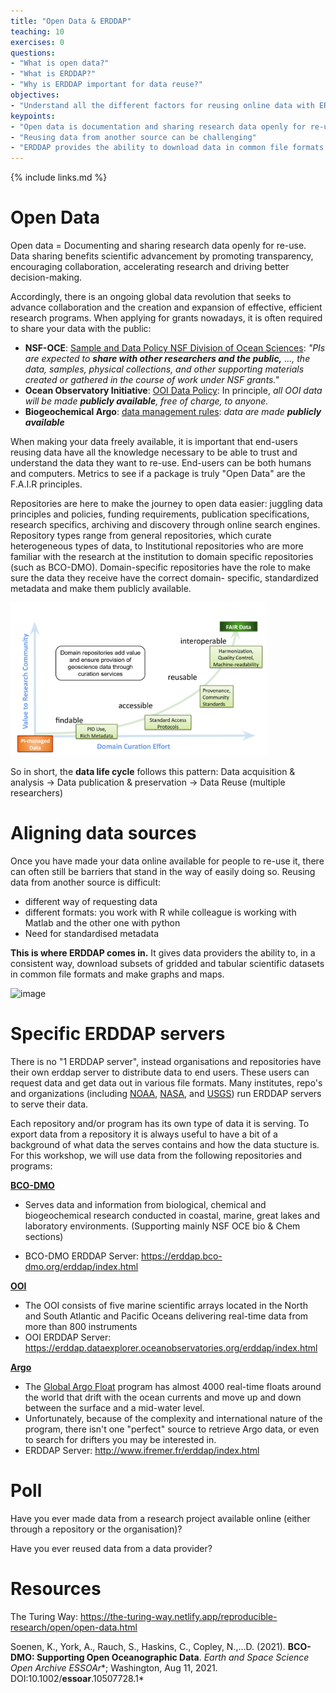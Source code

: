 ```yaml
---
title: "Open Data & ERDDAP"
teaching: 10
exercises: 0
questions:
- "What is open data?"
- "What is ERDDAP?"
- "Why is ERDDAP important for data reuse?"
objectives:
- "Understand all the different factors for reusing online data with ERDDAP"
keypoints:
- "Open data is documentation and sharing research data openly for re-use:"
- "Reusing data from another source can be challenging"
- "ERDDAP provides the ability to download data in common file formats :"
---
```

{% include links.md %}



# Open Data

Open data = Documenting and sharing research data openly for re-use.  Data sharing benefits scientific advancement by promoting transparency,  encouraging collaboration, accelerating research and driving better decision-making.

Accordingly, there is an ongoing global data revolution that seeks to  advance collaboration and the creation and expansion of effective,  efficient research programs. When applying for grants nowadays, it is often required to share your data with the public:

* **NSF-OCE**: [Sample and Data Policy NSF Division of Ocean Sciences](https://www.nsf.gov/pubs/2017/nsf17037/nsf17037.jsp): *"PIs are expected to **share with other researchers and the public,** ..., the data,  samples, physical collections, and other supporting materials created or gathered in the course of work under NSF grants."*
* **Ocean Observatory Initiative**: [OOI Data Policy](https://ooi-website.whoi.edu/wp-content/uploads/2010/05/1102-00010_Data_Use_Policy_OOI.pdf): In principle, *all OOI data will be made **publicly available**, free of charge, to anyone.*
* **Biogeochemical Argo**: [data management rules](https://biogeochemical-argo.org/data-management.php): *data are made **publicly available***



When making your data freely available, it is important that end-users reusing data have all the knowledge necessary to be able to trust and understand the data they want to re-use.  End-users can be both humans and computers. Metrics to see if a package is truly "Open Data" are the  F.A.I.R principles. 

Repositories are here to make the journey to open data easier: juggling data  principles and policies, funding requirements, publication  specifications, research specifics, archiving and discovery through  online search engines. Repository types range from general repositories, which curate heterogeneous types of data, to Institutional repositories who are more familiar with the research at the institution to domain specific repositories (such as BCO-DMO). Domain-specific repositories have the role to make sure the data they receive have the correct domain- specific, standardized metadata and make them publicly available. 

<img src="../assets/img/image-20211026180557738.png" alt="image-20211026180557738" style="zoom:40%;" />



So in short, the **data life cycle** follows this pattern: Data acquisition & analysis -> Data publication & preservation ->  Data Reuse (multiple researchers)



# Aligning data sources 

Once you have made your data online available for people to re-use it, there can often still be barriers that stand in the way of easily doing so. Reusing data from another source is difficult:  

* different way of requesting data
* different formats: you work with R while colleague is working with Matlab and the other one with python
* Need for standardised metadata

**This is where ERDDAP comes in.** It gives data providers the ability to, in a consistent way, download  subsets of gridded and tabular scientific datasets in common file formats and make graphs and maps. 



![image](https://files.gitbook.com/v0/b/gitbook-28427.appspot.com/o/assets%2F-MVrreqnlPyTThS0i6Ef%2F-MY8OmRBYSWMINJ89n2c%2F-MYAgItd0-lWDZAHcXJy%2Ferddap.png?alt=media&token=9cdbfab4-696f-4a54-97f4-7d31f392606b)

 

# Specific ERDDAP servers

There is no "1 ERDDAP server", instead organisations and repositories have their own erddap server to distribute data to end users. These users can request data and get data out in various file formats.  Many institutes, repo's and organizations (including [NOAA](https://coastwatch.pfeg.noaa.gov/erddap/index.html), [NASA](https://podaac-uat.jpl.nasa.gov/erddap/index.html), and [USGS](https://geoport.usgs.esipfed.org/erddap/index.html)) run ERDDAP servers  to serve their data. 

Each repository and/or program has its own type of data it is serving. To export data from a repository it is always useful to have a bit of a background of what data the serves contains and how the data stucture is. For this workshop, we will use data from the following repositories and programs: 

[**BCO-DMO**](https://www.bco-dmo.org/)

* Serves data and information from biological, chemical and biogeochemical research conducted in coastal, marine, great lakes and laboratory environments. (Supporting  mainly NSF OCE bio & Chem sections) 

* BCO-DMO ERDDAP Server: https://erddap.bco-dmo.org/erddap/index.html 

[**OOI**](https://oceanobservatories.org/)

* The OOI consists of five marine scientific arrays located in the North and South Atlantic and Pacific Oceans delivering real-time data from more than 800 instruments 
* OOI ERDDAP Server: https://erddap.dataexplorer.oceanobservatories.org/erddap/index.html 

[**Argo**](https://argo.ucsd.edu/) 

* The [Global Argo Float](http://www.argo.ucsd.edu) program has almost 4000 real-time floats around the world that drift with the ocean currents and move up and down between the surface and a mid-water level. 
* Unfortunately, because of the complexity and international nature of the program, there isn't one "perfect" source to retrieve Argo data, or  even to search for drifters you may be interested in. 
* ERDDAP Server: http://www.ifremer.fr/erddap/index.html 



# Poll

Have you ever made data from a research project available online (either through a repository or the organisation)?

Have you ever reused data from a data provider?





# Resources

The Turing Way: https://the-turing-way.netlify.app/reproducible-research/open/open-data.html 

Soenen, K., York, A., Rauch, S., Haskins, C., Copley, N.,...D. (2021). **BCO-DMO: Supporting Open Oceanographic Data**. *Earth and Space Science Open Archive* *ESSOAr**; Washington, Aug 11, 2021. DOI:10.1002/**essoar**.10507728.1*



